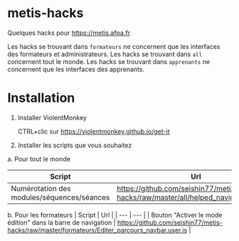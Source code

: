 # metis-hacks

Quelques hacks pour https://metis.afpa.fr

Les hacks se trouvant dans `formateurs` ne concernent que les interfaces des formateurs et administrateurs.
Les hacks se trouvant dans `all` concernent tout le monde.
Les hacks se trouvant dans `apprenants` ne concernent que les interfaces des apprenants.


# Installation

1. Installer ViolentMonkey

   CTRL+clic sur https://violentmonkey.github.io/get-it

2. Installer les scripts que vous souhaitez

a. Pour tout le monde

| Script | Url |
| --- | --- |
| Numérotation des modules/séquences/séances | https://github.com/seishin77/metis-hacks/raw/master/all/helped_navigation.user.js |

b. Pour les formateurs
| Script | Url |
| --- | --- |
| Bouton "Activer le mode édition" dans la barre de navigation | https://github.com/seishin77/metis-hacks/raw/master/formateurs/Editer_parcours_navbar.user.js |
